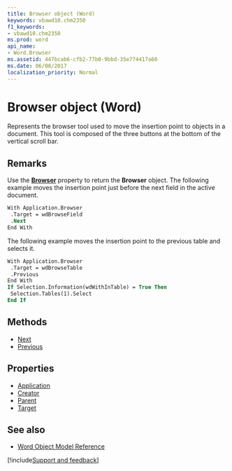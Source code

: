 ```yaml
---
title: Browser object (Word)
keywords: vbawd10.chm2350
f1_keywords:
- vbawd10.chm2350
ms.prod: word
api_name:
- Word.Browser
ms.assetid: 447bcab6-cfb2-77b0-9bbd-35e774417a60
ms.date: 06/08/2017
localization_priority: Normal
---
```



# Browser object (Word)

Represents the browser tool used to move the insertion point to objects in a document. This tool is composed of the three buttons at the bottom of the vertical scroll bar.


## Remarks

Use the  **[Browser](Word.Application.Browser.md)** property to return the **Browser** object. The following example moves the insertion point just before the next field in the active document.


```vb
With Application.Browser 
 .Target = wdBrowseField 
 .Next 
End With
```

The following example moves the insertion point to the previous table and selects it.




```vb
With Application.Browser 
 .Target = wdBrowseTable 
 .Previous 
End With 
If Selection.Information(wdWithInTable) = True Then 
 Selection.Tables(1).Select 
End If
```

## Methods

- [Next](Word.Browser.Next.md)
- [Previous](Word.Browser.Previous.md)

## Properties

- [Application](Word.Browser.Application.md)
- [Creator](Word.Browser.Creator.md)
- [Parent](Word.Browser.Parent.md)
- [Target](Word.Browser.Target.md)

## See also

- [Word Object Model Reference](overview/Word/object-model.md)

[!include[Support and feedback](~/includes/feedback-boilerplate.md)]